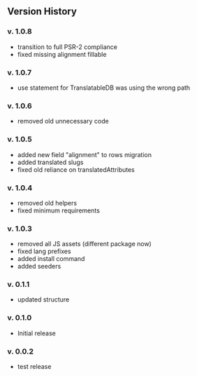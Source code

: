 ## Version History

### v. 1.0.8

-   transition to full PSR-2 compliance
-   fixed missing alignment fillable

### v. 1.0.7

-   use statement for TranslatableDB was using the wrong path

### v. 1.0.6

-   removed old unnecessary code

### v. 1.0.5

-   added new field "alignment" to rows migration
-   added translated slugs
-   fixed old reliance on translatedAttributes

### v. 1.0.4

-   removed old helpers
-   fixed minimum requirements

### v. 1.0.3

-   removed all JS assets (different package now)
-   fixed lang prefixes
-   added install command
-   added seeders

### v. 0.1.1

-   updated structure

### v. 0.1.0

-   Initial release

### v. 0.0.2

-   test release

